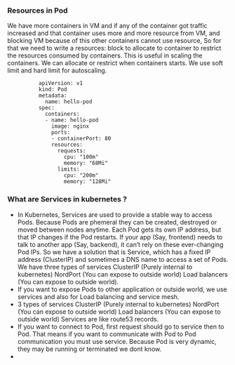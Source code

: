 ### Resources in Pod 
We have more containers in VM and if any of the container got traffic increased and that container uses more and more resource from VM, and blocking VM because of this other containers cannot use resource, So for that we need to write a resources: block to allocate to container to restrict the resources consumed by containers. This is useful in scaling the containers. We can allocate or restrict when containers starts. We use soft limit and hard limit for autoscaling.

              apiVersion: v1
              kind: Pod
              metadata:
                name: hello-pod
              spec:
                containers:
                - name: hello-pod
                  image: nginx
                  ports:
                  - containerPort: 80
                  resources:
                    requests:
                      cpu: "100m"
                      memory: "68Mi"
                    limits:
                      cpu: "200m"
                      memory: "128Mi"

### What are Services in kubernetes ?
- In Kubernetes, Services are used to provide a stable way to access Pods. Because Pods are phemeral they can be created, destroyed or moved between nodes anytime. Each Pod gets its own IP address, but that IP changes if the Pod restarts. If your app (Say, frontend) needs to talk to another app (Say, backend), it can’t rely on these ever-changing Pod IPs. So we have a solution that is Service, which has a fixed IP address (ClusterIP) and sometimes a DNS name to access a set of Pods. We have three types of services ClusterIP (Purely internal to kubernetes) NordPort (You can expose to outside world) Load balancers (You can expose to outside world).
- If you want to expose Pods to other application or outside world, we use services and also for Load balancing and service mesh.
- 3 types of services ClusterIP (Purely internal to kubernetes) NordPort (You can expose to outside world) Load balancers (You can expose to outside world) Services are like route53 records.
- If you want to connect to Pod, first request should go to service then to Pod. That means if you want to communicate with Pod to Pod communication you must use service. Because Pod is very dynamic, they may be running or terminated we dont know.
- 
